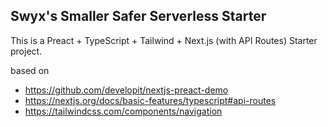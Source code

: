 ## Swyx's Smaller Safer Serverless Starter

This is a Preact + TypeScript + Tailwind + Next.js (with API Routes) Starter project.

based on

- https://github.com/developit/nextjs-preact-demo
- https://nextjs.org/docs/basic-features/typescript#api-routes
- https://tailwindcss.com/components/navigation
